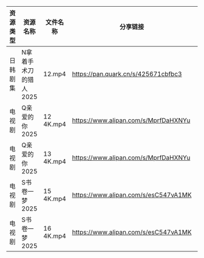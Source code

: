 | 资源类型 | 资源名称          | 文件名称      | 分享链接                                 | 更新时间                |
| ---- | ------------- | --------- | ------------------------------------ | ------------------- |
| 日韩剧集 | N拿着手术刀的猎人2025 | 12.mp4    | https://pan.quark.cn/s/425671cbfbc3  | 2025-07-03 01:30:16 |
| 电视剧  | Q亲爱的你2025     | 12 4K.mp4 | https://www.alipan.com/s/MprfDaHXNYu | 2025-07-03 13:03:39 |
| 电视剧  | Q亲爱的你2025     | 13 4K.mp4 | https://www.alipan.com/s/MprfDaHXNYu | 2025-07-03 13:03:38 |
| 电视剧  | S书卷一梦2025     | 15 4K.mp4 | https://www.alipan.com/s/esC547vA1MK | 2025-07-03 00:03:47 |
| 电视剧  | S书卷一梦2025     | 16 4K.mp4 | https://www.alipan.com/s/esC547vA1MK | 2025-07-03 00:03:46 |
